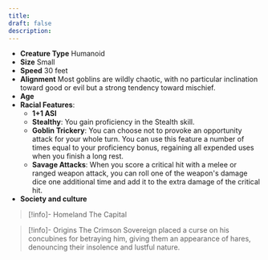 ```yaml
---
title: 
draft: false
description:
---
```

- **Creature Type** Humanoid
- **Size** Small
- **Speed** 30 feet
- **Alignment** Most goblins are wildly chaotic, with no particular inclination toward good or evil but a strong tendency toward mischief.
- **Age** 
- **Racial Features**:
	- **1+1 ASI**
	- **Stealthy**: You gain proficiency in the Stealth skill.
	- **Goblin Trickery**: You can choose not to provoke an opportunity attack for your whole turn. You can use this feature a number of times equal to your proficiency bonus, regaining all expended uses when you finish a long rest.
	- **Savage Attacks**: When you score a critical hit with a melee or ranged weapon attack, you can roll one of the weapon's damage dice one additional time and add it to the extra damage of the critical hit.
- **Society and culture**
> [!info]- Homeland
> The Capital

> [!info]- Origins
> The Crimson Sovereign placed a curse on his concubines for betraying him, giving them an appearance of hares, denouncing their insolence and lustful nature.
